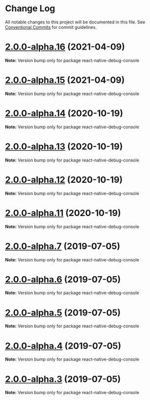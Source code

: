 # Change Log

All notable changes to this project will be documented in this file.
See [Conventional Commits](https://conventionalcommits.org) for commit guidelines.

# [2.0.0-alpha.16](https://github.com/morten-olsen/react-native-debug-console/compare/v2.0.0-alpha.11...v2.0.0-alpha.16) (2021-04-09)

**Note:** Version bump only for package react-native-debug-console





# [2.0.0-alpha.15](https://github.com/morten-olsen/react-native-debug-console/compare/v2.0.0-alpha.11...v2.0.0-alpha.15) (2021-04-09)

**Note:** Version bump only for package react-native-debug-console





# [2.0.0-alpha.14](https://github.com/morten-olsen/react-native-debug-console/compare/v2.0.0-alpha.11...v2.0.0-alpha.14) (2020-10-19)

**Note:** Version bump only for package react-native-debug-console





# [2.0.0-alpha.13](https://github.com/morten-olsen/react-native-debug-console/compare/v2.0.0-alpha.11...v2.0.0-alpha.13) (2020-10-19)

**Note:** Version bump only for package react-native-debug-console





# [2.0.0-alpha.12](https://github.com/morten-olsen/react-native-debug-console/compare/v2.0.0-alpha.11...v2.0.0-alpha.12) (2020-10-19)

**Note:** Version bump only for package react-native-debug-console





# [2.0.0-alpha.11](https://github.com/morten-olsen/react-native-debug-console/compare/2.0.0-alpha.5...2.0.0-alpha.11) (2020-10-19)

**Note:** Version bump only for package react-native-debug-console





# [2.0.0-alpha.7](https://github.com/morten-olsen/react-native-debug-console/compare/v2.0.0-alpha.6...v2.0.0-alpha.7) (2019-07-05)

**Note:** Version bump only for package react-native-debug-console





# [2.0.0-alpha.6](https://github.com/morten-olsen/react-native-debug-console/compare/v2.0.0-alpha.5...v2.0.0-alpha.6) (2019-07-05)

**Note:** Version bump only for package react-native-debug-console





# [2.0.0-alpha.5](https://github.com/morten-olsen/react-native-debug-console/compare/v2.0.0-alpha.4...v2.0.0-alpha.5) (2019-07-05)

**Note:** Version bump only for package react-native-debug-console





# [2.0.0-alpha.4](https://github.com/morten-olsen/react-native-debug-console/compare/v2.0.0-alpha.3...v2.0.0-alpha.4) (2019-07-05)

**Note:** Version bump only for package react-native-debug-console





# [2.0.0-alpha.3](https://github.com/morten-olsen/react-native-debug-console/compare/v2.0.0-alpha.2...v2.0.0-alpha.3) (2019-07-05)

**Note:** Version bump only for package react-native-debug-console
